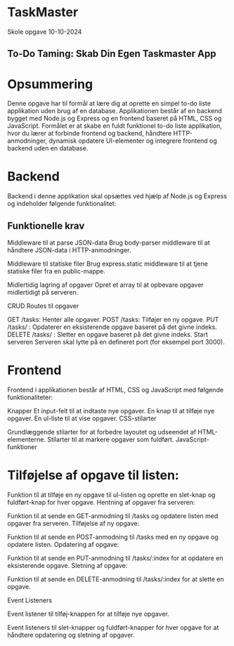 # TaskMaster
Skole opgave 10-10-2024

## To-Do Taming: Skab Din Egen Taskmaster App
# Opsummering
Denne opgave har til formål at lære dig at oprette en simpel to-do liste applikation uden brug af en database. Applikationen består af en backend bygget med Node.js og Express og en frontend baseret på HTML, CSS og JavaScript. Formålet er at skabe en fuldt funktionel to-do liste applikation, hvor du lærer at forbinde frontend og backend, håndtere HTTP-anmodninger, dynamisk opdatere UI-elementer og integrere frontend og backend uden en database.

# Backend
Backend i denne applikation skal opsættes ved hjælp af Node.js og Express og indeholder følgende funktionalitet:

## Funktionelle krav
Middleware til at parse JSON-data
Brug body-parser middleware til at håndtere JSON-data i HTTP-anmodninger.

Middleware til statiske filer
Brug express.static middleware til at tjene statiske filer fra en public-mappe.

Midlertidig lagring af opgaver
Opret et array til at opbevare opgaver midlertidigt på serveren.

CRUD Routes til opgaver

GET /tasks: Henter alle opgaver.
POST /tasks: Tilføjer en ny opgave.
PUT /tasks/
: Opdaterer en eksisterende opgave baseret på det givne indeks.
DELETE /tasks/
: Sletter en opgave baseret på det givne indeks.
Start serveren
Serveren skal lytte på en defineret port (for eksempel port 3000).

# Frontend
Frontend i applikationen består af HTML, CSS og JavaScript med følgende funktionaliteter:

Knapper
Et input-felt til at indtaste nye opgaver.
En knap til at tilføje nye opgaver.
En ul-liste til at vise opgaver.
CSS-stilarter

Grundlæggende stilarter for at forbedre layoutet og udseendet af HTML-elementerne.
Stilarter til at markere opgaver som fuldført.
JavaScript-funktioner

# Tilføjelse af opgave til listen:
Funktion til at tilføje en ny opgave til ul-listen og oprette en slet-knap og fuldført-knap for hver opgave.
Hentning af opgaver fra serveren:

Funktion til at sende en GET-anmodning til /tasks og opdatere listen med opgaver fra serveren.
Tilføjelse af ny opgave:

Funktion til at sende en POST-anmodning til /tasks med en ny opgave og opdatere listen.
Opdatering af opgave:

Funktion til at sende en PUT-anmodning til /tasks/:index for at opdatere en eksisterende opgave.
Sletning af opgave:

Funktion til at sende en DELETE-anmodning til /tasks/:index for at slette en opgave.

Event Listeners

Event listener til tilføj-knappen for at tilføje nye opgaver.

Event listeners til slet-knapper og fuldført-knapper for hver opgave for at håndtere opdatering og sletning af opgaver.
